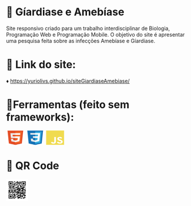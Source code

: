 # 🦠 Gíardiase e Amebíase
Site responsivo criado para um trabalho interdisciplinar de Biologia, Programação Web e Programação Mobile. O objetivo do site é apresentar uma pesquisa feita sobre as infecções Amebíase e Gíardiase.

# 🔗 Link do site:
♦ https://yuriolivs.github.io/siteGiardiaseAmebiase/

# 🔧Ferramentas (feito sem frameworks):
<div style="display: inline_block">
    <img align="center" alt="Yuri-HTML" height="40" width="50" src="https://raw.githubusercontent.com/devicons/devicon/master/icons/html5/html5-original.svg">
    <img align="center" alt="Yuri-CSS" height="40" width="50" src="https://raw.githubusercontent.com/devicons/devicon/master/icons/css3/css3-original.svg">
    <img align="center" alt="Yuri-Js" height="40" width="50" src="https://raw.githubusercontent.com/devicons/devicon/master/icons/javascript/javascript-plain.svg">
</div> 

# 🤳 QR Code
<img align="center" alt="QR-Code" height="60" widhth="60" src="img/qrcode.png">
